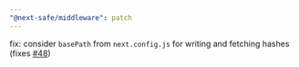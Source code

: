 ```yaml
---
"@next-safe/middleware": patch
---
```


fix: consider `basePath` from `next.config.js` for writing and fetching hashes (fixes [#48](https://github.com/nibtime/next-safe-middleware/issues/48))
